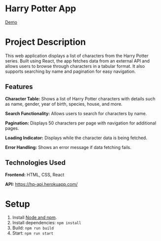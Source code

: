 # Harry Potter App
[Demo](https://webbucket-cdn-harry-potter-production-8848353a.stacktape-app.com/)

# Project Description
This web application displays a list of characters from the Harry Potter series. Built using React, the app fetches data from an external API and allows users to browse through characters in a tabular format. It also supports searching by name and pagination for easy navigation.

## Features
**Character Table:** Shows a list of Harry Potter characters with details such as name, gender, year of birth, species, house, and more.

**Search Functionality:** Allows users to search for characters by name.

**Pagination:** Displays 50 characters per page with navigation for additional pages.

**Loading Indicator:** Displays while the character data is being fetched.

**Error Handling:** Shows an error message if data fetching fails.

## Technologies Used
**Frontend:** HTML, CSS, React

**API:** https://hp-api.herokuapp.com/

# Setup
1. Install [Node and npm](https://nodejs.org/en/download). 
2. Install dependencies: `npm install`
3. Build: `npm run build`
4. Start: `npm run start`
